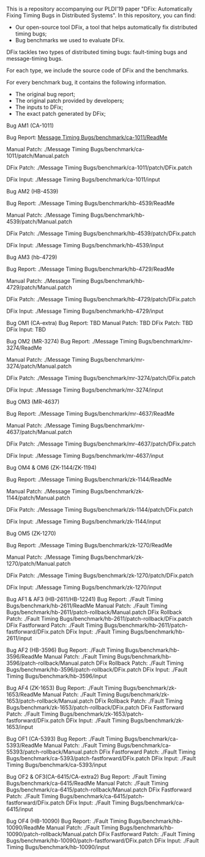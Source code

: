 This is a repository accompanying our PLDI'19 paper "DFix: Automatically Fixing Timing Bugs in Distributed Systems".
In this repository, you can find:
- Our open-source tool DFix, a tool that helps automatically fix distributed timing bugs;
- Bug benchmarks we used to evaluate DFix.

DFix tackles two types of distributed timing bugs: fault-timing bugs and message-timing bugs.

For each type, we include the source code of DFix and the benchmarks.

For every benchmark bug, it contains the following information.

  * The original bug report;
  * The original patch provided by developers;
  * The inputs to DFix;
  * The exact patch generated by DFix;

Bug AM1 (CA-1011)

Bug Report: [Message Timing Bugs/benchmark/ca-1011/ReadMe](Message%20Timing%20Bugs/benchmark/ca-1011/patch/DFix.patch)

Manual Patch: ./Message Timing Bugs/benchmark/ca-1011/patch/Manual.patch

DFix Patch: ./Message Timing Bugs/benchmark/ca-1011/patch/DFix.patch

DFix Input: ./Message Timing Bugs/benchmark/ca-1011/input

Bug AM2 (HB-4539)

Bug Report: ./Message Timing Bugs/benchmark/hb-4539/ReadMe

Manual Patch: ./Message Timing Bugs/benchmark/hb-4539/patch/Manual.patch

DFix Patch: ./Message Timing Bugs/benchmark/hb-4539/patch/DFix.patch

DFix Input: ./Message Timing Bugs/benchmark/hb-4539/input

Bug AM3 (hb-4729)

Bug Report: ./Message Timing Bugs/benchmark/hb-4729/ReadMe

Manual Patch: ./Message Timing Bugs/benchmark/hb-4729/patch/Manual.patch

DFix Patch: ./Message Timing Bugs/benchmark/hb-4729/patch/DFix.patch

DFix Input: ./Message Timing Bugs/benchmark/hb-4729/input

Bug OM1 (CA-extra)
Bug Report: TBD
Manual Patch: TBD
DFix Patch: TBD
DFix Input: TBD

Bug OM2 (MR-3274)
Bug Report: ./Message Timing Bugs/benchmark/mr-3274/ReadMe

Manual Patch: ./Message Timing Bugs/benchmark/mr-3274/patch/Manual.patch

DFix Patch: ./Message Timing Bugs/benchmark/mr-3274/patch/DFix.patch

DFix Input: ./Message Timing Bugs/benchmark/mr-3274/input

Bug OM3 (MR-4637)

Bug Report: ./Message Timing Bugs/benchmark/mr-4637/ReadMe

Manual Patch: ./Message Timing Bugs/benchmark/mr-4637/patch/Manual.patch

DFix Patch: ./Message Timing Bugs/benchmark/mr-4637/patch/DFix.patch

DFix Input: ./Message Timing Bugs/benchmark/mr-4637/input

Bug OM4 & OM6 (ZK-1144/ZK-1194)

Bug Report: ./Message Timing Bugs/benchmark/zk-1144/ReadMe

Manual Patch: ./Message Timing Bugs/benchmark/zk-1144/patch/Manual.patch

DFix Patch: ./Message Timing Bugs/benchmark/zk-1144/patch/DFix.patch

DFix Input: ./Message Timing Bugs/benchmark/zk-1144/input

Bug OM5 (ZK-1270)

Bug Report: ./Message Timing Bugs/benchmark/zk-1270/ReadMe

Manual Patch: ./Message Timing Bugs/benchmark/zk-1270/patch/Manual.patch

DFix Patch: ./Message Timing Bugs/benchmark/zk-1270/patch/DFix.patch

DFix Input: ./Message Timing Bugs/benchmark/zk-1270/input


Bug AF1 & AF3 (HB-2611/HB-12241)
Bug Report: ./Fault Timing Bugs/benchmark/hb-2611/ReadMe
Manual Patch: ./Fault Timing Bugs/benchmark/hb-2611/patch-rollback/Manual.patch
DFix Rollback Patch: ./Fault Timing Bugs/benchmark/hb-2611/patch-rollback/DFix.patch
DFix Fastforward Patch: ./Fault Timing Bugs/benchmark/hb-2611/patch-fastforward/DFix.patch
DFix Input: ./Fault Timing Bugs/benchmark/hb-2611/input

Bug AF2 (HB-3596)
Bug Report: ./Fault Timing Bugs/benchmark/hb-3596/ReadMe
Manual Patch: ./Fault Timing Bugs/benchmark/hb-3596/patch-rollback/Manual.patch
DFix Rollback Patch: ./Fault Timing Bugs/benchmark/hb-3596/patch-rollback/DFix.patch
DFix Input: ./Fault Timing Bugs/benchmark/hb-3596/input

Bug AF4 (ZK-1653)
Bug Report: ./Fault Timing Bugs/benchmark/zk-1653/ReadMe
Manual Patch: ./Fault Timing Bugs/benchmark/zk-1653/patch-rollback/Manual.patch
DFix Rollback Patch: ./Fault Timing Bugs/benchmark/zk-1653/patch-rollback/DFix.patch
DFix Fastforward Patch: ./Fault Timing Bugs/benchmark/zk-1653/patch-fastforward/DFix.patch
DFix Input: ./Fault Timing Bugs/benchmark/zk-1653/input

Bug OF1 (CA-5393)
Bug Report: ./Fault Timing Bugs/benchmark/ca-5393/ReadMe
Manual Patch: ./Fault Timing Bugs/benchmark/ca-55393/patch-rollback/Manual.patch
DFix Fastforward Patch: ./Fault Timing Bugs/benchmark/ca-5393/patch-fastforward/DFix.patch
DFix Input: ./Fault Timing Bugs/benchmark/ca-5393/input

Bug OF2 & OF3(CA-6415/CA-extra2)
Bug Report: ./Fault Timing Bugs/benchmark/ca-6415/ReadMe
Manual Patch: ./Fault Timing Bugs/benchmark/ca-6415/patch-rollback/Manual.patch
DFix Fastforward Patch: ./Fault Timing Bugs/benchmark/ca-6415/patch-fastforward/DFix.patch
DFix Input: ./Fault Timing Bugs/benchmark/ca-6415/input

Bug OF4 (HB-10090)
Bug Report: ./Fault Timing Bugs/benchmark/hb-10090/ReadMe
Manual Patch: ./Fault Timing Bugs/benchmark/hb-10090/patch-rollback/Manual.patch
DFix Fastforward Patch: ./Fault Timing Bugs/benchmark/hb-10090/patch-fastforward/DFix.patch
DFix Input: ./Fault Timing Bugs/benchmark/hb-10090/input




